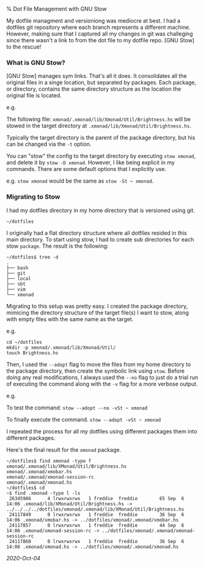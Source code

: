 % Dot File Management with GNU Stow

My dotfile managment and versioniong was mediocre at best. I had a dotfiles git repository where each branch represents a
different machine. However, making sure that I captured all my changes in git was challeging since there wasn't a link to from
the dot file to my dotfile repo. [GNU Stow] to the rescue! 

### What is GNU Stow?

[GNU Stow] manages sym links. That's all it does. It consolidates all the original
files in a singe location, but separated by packages. Each package, or directory,
contains the same directory structure as the location the original file is located. 

e.g. 

The following file: `xmonad/.xmonad/lib/Xmonad/Util/Brightness.hs`  will be stowed in the target directory at
`.xmonad/lib/Xmonad/Util/Brightness.hs`.

Typically the target directory is the parent of the package directory, but his can be changed via the `-t` option.

You can "stow" the config to the target directory by executing `stow xmonad`, and delete it by `stow -D xmonad`. However, I like
being explicit in my commands. There are some default options that I explicitly use. 

e.g. `stow xmonad` would be the same as `stow -St ~ xmonad`. 

### Migrating to Stow

I had my dotfiles directory in my home directory that is versioned using git.

```
~/dotfiles
```

I originally had a flat directory structure where all dotfiles resided in this main
directory.  To start using stow, I had to create sub directories for each stow `package`. The result is the following:

```
~/dotfiles$ tree -d 
.
├── bash
├── git
├── local
├── sbt
├── vim
└── xmonad
```

Migrating to this setup was pretty easy. I created the package directory, mimicing the directory structure of the target
file(s) I want to stow, along with empty files with the same name as the target. 


e.g.

```
cd ~/dotfiles
mkdir -p xmonad/.xmonad/lib/Xmonad/Util/
touch Brightness.hs
```

Then, I used the `--adopt` flag to move the files from my home directory to the package
directory, then create the symbolic link using `stow`. Before doing any real modifications, 
I always used the `--no` flag to just do a trial run of executing the command along with the
`-v` flag for a more verbose output.

e.g.

To test the command:
`stow --adopt --no -vSt ~ xmonad`

To finally execute the command. 
`stow --adopt -vSt ~ xmonad`

I repeated the process for all my dotfiles using different packages them into different packages.

Here's the final result for the `xmonad` package.

```
~/dotfiles$ find xmonad -type f
xmonad/.xmonad/lib/XMonad/Util/Brightness.hs
xmonad/.xmonad/xmobar.hs
xmonad/.xmonad/xmonad-session-rc
xmonad/.xmonad/xmonad.hs
~/dotfiles$ cd
~$ find .xmonad -type l -ls
 26345986      4 lrwxrwxrwx   1 freddie  freddie        65 Sep  6 14:06 .xmonad/lib/XMonad/Util/Brightness.hs -> ../../../../dotfiles/xmonad/.xmonad/lib/XMonad/Util/Brightness.hs
 24117849      0 lrwxrwxrwx   1 freddie  freddie        36 Sep  6 14:06 .xmonad/xmobar.hs -> ../dotfiles/xmonad/.xmonad/xmobar.hs
 24117857      0 lrwxrwxrwx   1 freddie  freddie        44 Sep  6 14:06 .xmonad/xmonad-session-rc -> ../dotfiles/xmonad/.xmonad/xmonad-session-rc
 24117860      0 lrwxrwxrwx   1 freddie  freddie        36 Sep  6 14:06 .xmonad/xmonad.hs -> ../dotfiles/xmonad/.xmonad/xmonad.hs
```

[gnu-stow]: https://www.gnu.org/software/stow/

_2020-Oct-04_
